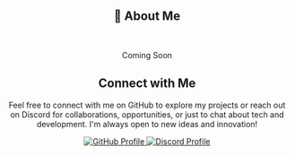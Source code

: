 <div align="center">
    <h2>🚀 About Me</h2>
    <p>Coming Soon</p>
</div>

<div align="center">
<h2 align="center" class="section-heading">Connect with Me</h2>
<p>Feel free to connect with me on GitHub to explore my projects or reach out on Discord for collaborations, opportunities, or just to chat about tech and development. I'm always open to new ideas and innovation!</p>
<div align="center">
  <a href="https://github.com/koloonket" target="_blank">
    <img src="https://img.shields.io/badge/GitHub-koloonket-181717?style=for-the-badge&logo=github&logoColor=white" alt="GitHub Profile"/>
  </a>
  <a href="https://discordapp.com/users/notkolo." target="_blank">
    <img src="https://img.shields.io/badge/Discord-koloonket-7289DA?style=for-the-badge&logo=discord&logoColor=white" alt="Discord Profile"/>
  </a>
</div>
</div>
